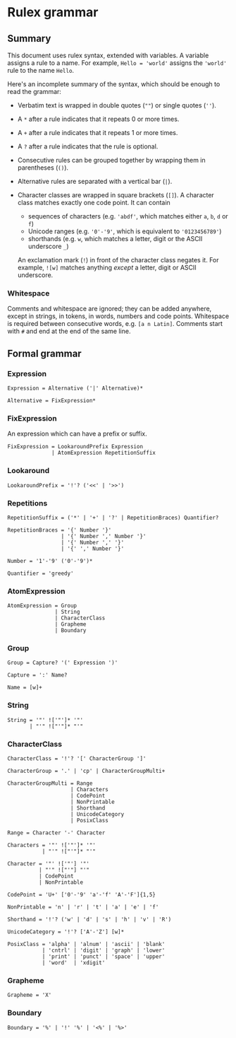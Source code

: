 # Rulex grammar

## Summary

This document uses rulex syntax, extended with variables. A variable assigns a rule to a name.
For example, `Hello = 'world'` assigns the `'world'` rule to the name `Hello`.

Here's an incomplete summary of the syntax, which should be enough to read the grammar:

- Verbatim text is wrapped in double quotes (`""`) or single quotes (`''`).

- A `*` after a rule indicates that it repeats 0 or more times.

- A `+` after a rule indicates that it repeats 1 or more times.

- A `?` after a rule indicates that the rule is optional.

- Consecutive rules can be grouped together by wrapping them in parentheses (`()`).

- Alternative rules are separated with a vertical bar (`|`).

- Character classes are wrapped in square brackets (`[]`).
  A character class matches exactly one code point. It can contain

  - sequences of characters (e.g. `'abdf'`, which matches either `a`, `b`, `d` or `f`)
  - Unicode ranges (e.g. `'0'-'9'`, which is equivalent to `'0123456789'`)
  - shorthands (e.g. `w`, which matches a letter, digit or the ASCII underscore `_`)

  An exclamation mark (`!`) in front of the character class negates it. For example, `![w]` matches
  anything _except_ a letter, digit or ASCII underscore.

### Whitespace

Comments and whitespace are ignored; they can be added anywhere, except in strings, in tokens,
in words, numbers and code points. Whitespace is required between consecutive words, e.g.
`[a n Latin]`. Comments start with `#` and end at the end of the same line.

## Formal grammar

### Expression

```
Expression = Alternative ('|' Alternative)*

Alternative = FixExpression*
```

### FixExpression

An expression which can have a prefix or suffix.

```
FixExpression = LookaroundPrefix Expression
              | AtomExpression RepetitionSuffix
```

### Lookaround

```
LookaroundPrefix = '!'? ('<<' | '>>')
```

### Repetitions

```
RepetitionSuffix = ('*' | '+' | '?' | RepetitionBraces) Quantifier?

RepetitionBraces = '{' Number '}'
                 | '{' Number ',' Number '}'
                 | '{' Number ',' '}'
                 | '{' ',' Number '}'

Number = '1'-'9' ('0'-'9')*

Quantifier = 'greedy'
```

### AtomExpression

```
AtomExpression = Group
               | String
               | CharacterClass
               | Grapheme
               | Boundary
```

### Group

```
Group = Capture? '(' Expression ')'

Capture = ':' Name?

Name = [w]+
```

### String

```
String = '"' !['"']* '"'
       | "'" !["'"]* "'"
```

### CharacterClass

```
CharacterClass = '!'? '[' CharacterGroup ']'

CharacterGroup = '.' | 'cp' | CharacterGroupMulti+

CharacterGroupMulti = Range
                    | Characters
                    | CodePoint
                    | NonPrintable
                    | Shorthand
                    | UnicodeCategory
                    | PosixClass

Range = Character '-' Character

Characters = '"' !['"']* '"'
           | "'" !["'"]* "'"

Character = '"' !['"'] '"'
          | "'" !["'"] "'"
          | CodePoint
          | NonPrintable

CodePoint = 'U+' ['0'-'9' 'a'-'f' 'A'-'F']{1,5}

NonPrintable = 'n' | 'r' | 't' | 'a' | 'e' | 'f'

Shorthand = '!'? ('w' | 'd' | 's' | 'h' | 'v' | 'R')

UnicodeCategory = '!'? ['A'-'Z'] [w]*

PosixClass = 'alpha' | 'alnum' | 'ascii' | 'blank'
           | 'cntrl' | 'digit' | 'graph' | 'lower'
           | 'print' | 'punct' | 'space' | 'upper'
           | 'word'  | 'xdigit'
```

### Grapheme

```
Grapheme = 'X'
```

### Boundary

```
Boundary = '%' | '!' '%' | '<%' | '%>'
```
